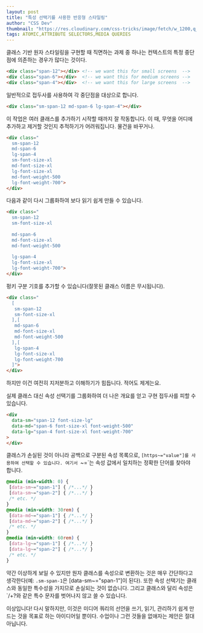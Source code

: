 ```yaml
---
layout: post
title: "특성 선택기를 사용한 반응형 스타일링"
author: "CSS Dev"
thumbnail: "https://res.cloudinary.com/css-tricks/image/fetch/w_1200,q_auto,f_auto/https://css-tricks.com/wp-content/uploads/2020/06/atomic-css-attributes-1.png"
tags: ATOMIC,ATTRIBUTE SELECTORS,MEDIA QUERIES
---
```



클래스 기반 원자 스타일링을 구현할 때 직면하는 과제 중 하나는 컨텍스트의 특정 중단점에 의존하는 경우가 많다는 것이다.

```html
<div class="span-12"></div> <!-- we want this for small screens  -->
<div class="span-6"></div>  <!-- we want this for medium screens -->
<div class="span-4"></div>  <!-- we want this for large screens  -->
```

일반적으로 접두사를 사용하여 각 중단점을 대상으로 합니다.

```html
<div class="sm-span-12 md-span-6 lg-span-4"></div>
```

이 작업은 여러 클래스를 추가하기 시작할 때까지 잘 작동합니다. 이 때, 무엇을 어디에 추가하고 제거할 것인지 추적하기가 어려워집니다. 물건을 바꾸거나.

```html
<div class="
  sm-span-12 
  md-span-6 
  lg-span-4 
  sm-font-size-xl 
  md-font-size-xl 
  lg-font-size-xl 
  md-font-weight-500 
  lg-font-weight-700">
</div>
```

다음과 같이 다시 그룹화하여 보다 읽기 쉽게 만들 수 있습니다.

```html
<div class="
  sm-span-12 
  sm-font-size-xl 
 
  md-span-6 
  md-font-size-xl 
  md-font-weight-500 
 
  lg-span-4 
  lg-font-size-xl 
  lg-font-weight-700">
</div>
```

펑키 구분 기호를 추가할 수 있습니다(잘못된 클래스 이름은 무시됩니다).

```html
<div class="
  [
   sm-span-12 
   sm-font-size-xl 
  ],[
   md-span-6 
   md-font-size-xl 
   md-font-weight-500 
  ],[
   lg-span-4 
   lg-font-size-xl 
   lg-font-weight-700
  ]">
</div>
```

하지만 이건 여전히 지저분하고 이해하기가 힘듭니다. 적어도 제게는요.

실제 클래스 대신 속성 선택기를 그룹화하여 더 나은 개요를 얻고 구현 접두사를 피할 수 있습니다.

```html
<div 
  data-sm="span-12 font-size-lg"
  data-md="span-6 font-size-xl font-weight-500"
  data-lg="span-4 font-size-xl font-weight-700"
>
</div>
```

클래스가 손실된 것이 아니라 공백으로 구분된 속성 목록으로, `[https~="value"]를 사용하여 선택할 수 있습니다. 여기서 `~=`는 속성 값에서 일치하는 정확한 단어를 찾아야 합니다.

```css
@media (min-width: 0) {
 [data-sm~="span-1"] { /*...*/ }              
 [data-sm~="span-2"] { /*...*/ }   
 /* etc. */ 
}
@media (min-width: 30rem) {
 [data-md~="span-1"] { /*...*/ }   
 [data-md~="span-2"] { /*...*/ }   
 /* etc. */   
}
@media (min-width: 60rem) {
 [data-lg~="span-1"] { /*...*/ }   
 [data-lg~="span-2"] { /*...*/ }   
 /* etc. */   
}
```

약간 이상하게 보일 수 있지만 원자 클래스를 속성으로 변환하는 것은 매우 간단하다고 생각한다(예: `.sm-span-1`은 [data-sm~="span-1"]이 된다). 또한 속성 선택기는 클래스와 동일한 특수성을 가지므로 손실되는 것이 없습니다. 그리고 클래스와 달리 속성은 `/+?와 같은 특수 문자를 벗어나지 않고 쓸 수 있습니다.

이상입니다! 다시 말하지만, 이것은 미디어 쿼리의 선언을 쓰기, 읽기, 관리하기 쉽게 만드는 것을 목표로 하는 아이디어일 뿐이다. 수업이나 그런 것들을 없애자는 제안은 절대 아닙니다.